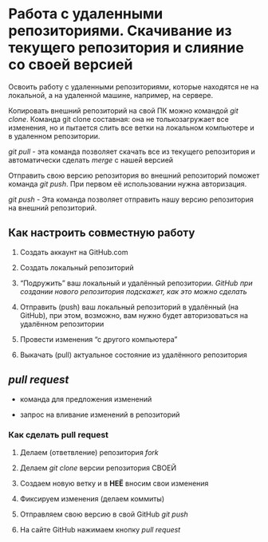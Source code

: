 # Работа с удаленными репозиториями. Скачивание из текущего репозитория и слияние со своей версией 

Освоить работу с удаленными репозиториями, которые находятся не на локальной, а на удаленной машине, например, на сервере.

Копировать внешний репозиторий на свой ПК можно командой *git clone*. Команда git clone составная: она не толькозагружает все изменения, но и пытается слить все ветки на локальном компьютере и в удаленном репозитории.

*git pull* - эта команда позволяет скачать все из текущего репозитория и автоматически сделать *merge* с нашей версией

Отправить свою версию репозитория во внешний репозиторий поможет команда *git push*. При первом её использовании нужна авторизация.

*git push* - Эта команда позволяет отправить нашу версию репозитория на внешний репозиторий.

## Как настроить совместную работу

1. Создать аккаунт на GitHub.com

2. Создать локальный репозиторий

3. “Подружить” ваш локальный и удалённый репозитории. *GitHub при создании нового репозитория подскажет, как это можно сделать*

4. Отправить (push) ваш локальный репозиторий в удалённый (на GitHub), при этом, возможно, вам нужно будет авторизоваться на удалённом репозитории

5. Провести изменения “с другого компьютера”

6. Выкачать (pull) актуальное состояние из удалённого репозитория

## *pull request*

* команда для предложения изменений

* запрос на вливание изменений в репозиторий

### Как сделать pull request

1. Делаем   (ответвление) репозитория *fork*

2. Делаем *git clone*   версии репозитория СВОЕЙ

3. Создаем новую ветку и в **НЕЁ** вносим свои изменения

4. Фиксируем изменения (делаем коммиты)

5. Отправляем свою версию в свой GitHub *git push*

6. На сайте GitHub нажимаем кнопку *pull request*